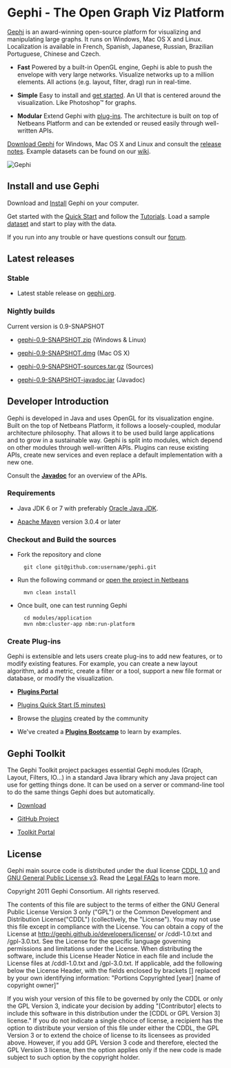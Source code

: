 # Gephi - The Open Graph Viz Platform

[Gephi](http://gephi.org) is an award-winning open-source platform for visualizing and manipulating large graphs. It runs on Windows, Mac OS X and Linux. Localization is available in French, Spanish, Japanese, Russian, Brazilian Portuguese, Chinese and Czech.

- **Fast** Powered by a built-in OpenGL engine, Gephi is able to push the envelope with very large networks. Visualize networks up to a million elements. All actions (e.g. layout, filter, drag) run in real-time.

- **Simple** Easy to install and [get started](https://gephi.github.io/users/quick-start). An UI that is centered around the visualization. Like Photoshop™ for graphs.

- **Modular** Extend Gephi with [plug-ins](https://marketplace.gephi.org). The architecture is built on top of Netbeans Platform and can be extended or reused easily through well-written APIs.

[Download Gephi](https://gephi.github.io/users/download) for Windows, Mac OS X and Linux and consult the [release notes](https://github.com/gephi/gephi/wiki/Releases). Example datasets can be found on our [wiki](https://github.com/gephi/gephi/wiki/Datasets).

![Gephi](https://gephi.github.io/images/screenshots/select-tool-mini.png)

## Install and use Gephi

Download and [Install](https://gephi.github.io/users/install/) Gephi on your computer. 

Get started with the [Quick Start](https://gephi.github.io/users/quick-start/) and follow the [Tutorials](https://gephi.github.io/users/). Load a sample [dataset](https://github.com/gephi/gephi/wiki/Datasets) and start to play with the data.

If you run into any trouble or have questions consult our [forum](http://forum.gephi.org).

## Latest releases

### Stable

- Latest stable release on [gephi.org](https://gephi.github.io/users/download/).

### Nightly builds

Current version is 0.9-SNAPSHOT

- [gephi-0.9-SNAPSHOT.zip](http://nexus.gephi.org/nexus/service/local/artifact/maven/content?r=snapshots&g=org.gephi&a=gephi&v=0.9-SNAPSHOT&p=zip) (Windows & Linux)

- [gephi-0.9-SNAPSHOT.dmg](http://nexus.gephi.org/nexus/service/local/artifact/maven/content?r=snapshots&g=org.gephi&a=gephi&v=0.9-SNAPSHOT&p=dmg) (Mac OS X)

- [gephi-0.9-SNAPSHOT-sources.tar.gz](http://nexus.gephi.org/nexus/service/local/artifact/maven/redirect?r=snapshots&g=org.gephi&a=gephi-parent&v=0.9-SNAPSHOT&c=sources&p=tar.gz) (Sources)

- [gephi-0.9-SNAPSHOT-javadoc.jar](http://nexus.gephi.org/nexus/service/local/artifact/maven/redirect?r=snapshots&g=org.gephi&a=gephi-parent&v=0.9-SNAPSHOT&c=javadoc&p=jar) (Javadoc)

## Developer Introduction

Gephi is developed in Java and uses OpenGL for its visualization engine. Built on the top of Netbeans Platform, it follows a loosely-coupled, modular architecture philosophy. That allows it to be used build large applications and to grow in a sustainable way. Gephi is split into modules, which depend on other modules through well-written APIs. Plugins can reuse existing APIs, create new services and even replace a default implementation with a new one.

Consult the [**Javadoc**](http://gephi.org/docs/api) for an overview of the APIs.

### Requirements

- Java JDK 6 or 7 with preferably [Oracle Java JDK](http://java.com/en/).

- [Apache Maven](http://maven.apache.org/) version 3.0.4 or later

### Checkout and Build the sources

- Fork the repository and clone

        git clone git@github.com:username/gephi.git

- Run the following command or [open the project in Netbeans](https://github.com/gephi/gephi/wiki/How-to-build-Gephi)

        mvn clean install

- Once built, one can test running Gephi

		cd modules/application
		mvn nbm:cluster-app nbm:run-platform

### Create Plug-ins

Gephi is extensible and lets users create plug-ins to add new features, or to modify existing features. For example, you can create a new layout algorithm, add a metric, create a filter or a tool, support a new file format or database, or modify the visualization.

- [**Plugins Portal**](https://github.com/gephi/gephi/wiki/Plugins)

- [Plugins Quick Start (5 minutes)](https://github.com/gephi/gephi/wiki/Plugin-Quick-Start)

- Browse the [plugins](https://marketplace.gephi.org/) created by the community

- We've created a [**Plugins Bootcamp**](https://github.com/gephi/gephi-plugins-bootcamp) to learn by examples.

## Gephi Toolkit

The Gephi Toolkit project packages essential Gephi modules (Graph, Layout, Filters, IO…) in a standard Java library which any Java project can use for getting things done. It can be used on a server or command-line tool to do the same things Gephi does but automatically.

- [Download](http://gephi.github.io/toolkit/)

- [GitHub Project](https://github.com/gephi/gephi-toolkit)

- [Toolkit Portal](https://github.com/gephi/gephi/wiki/Toolkit)

## License

Gephi main source code is distributed under the dual license [CDDL 1.0](http://www.opensource.org/licenses/CDDL-1.0) and [GNU General Public License v3](http://www.gnu.org/licenses/gpl.html). Read the [Legal FAQs](http://gephi.github.io/legal/faq/)  to learn more.
	
Copyright 2011 Gephi Consortium. All rights reserved.

The contents of this file are subject to the terms of either the GNU
General Public License Version 3 only ("GPL") or the Common
Development and Distribution License("CDDL") (collectively, the
"License"). You may not use this file except in compliance with the
License. You can obtain a copy of the License at
http://gephi.github.io/developers/license/
or /cddl-1.0.txt and /gpl-3.0.txt. See the License for the
specific language governing permissions and limitations under the
License.  When distributing the software, include this License Header
Notice in each file and include the License files at
/cddl-1.0.txt and /gpl-3.0.txt. If applicable, add the following below the
License Header, with the fields enclosed by brackets [] replaced by
your own identifying information:
"Portions Copyrighted [year] [name of copyright owner]"

If you wish your version of this file to be governed by only the CDDL
or only the GPL Version 3, indicate your decision by adding
"[Contributor] elects to include this software in this distribution
under the [CDDL or GPL Version 3] license." If you do not indicate a
single choice of license, a recipient has the option to distribute
your version of this file under either the CDDL, the GPL Version 3 or
to extend the choice of license to its licensees as provided above.
However, if you add GPL Version 3 code and therefore, elected the GPL
Version 3 license, then the option applies only if the new code is
made subject to such option by the copyright holder.

